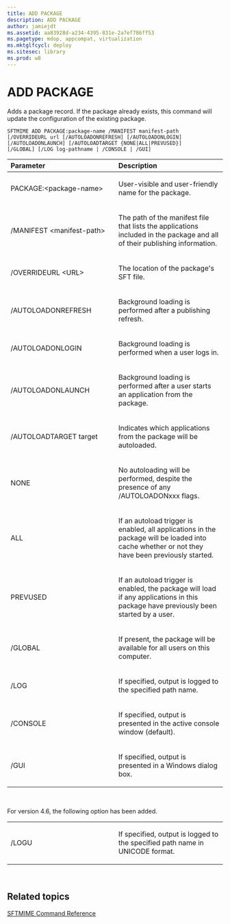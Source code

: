 ```yaml
---
title: ADD PACKAGE
description: ADD PACKAGE
author: jamiejdt
ms.assetid: aa83928d-a234-4395-831e-2a7ef786ff53
ms.pagetype: mdop, appcompat, virtualization
ms.mktglfcycl: deploy
ms.sitesec: library
ms.prod: w8
---
```



# ADD PACKAGE


Adds a package record. If the package already exists, this command will update the configuration of the existing package.

`SFTMIME ADD PACKAGE:package-name /MANIFEST manifest-path                 [/OVERRIDEURL url [/AUTOLOADONREFRESH] [/AUTOLOADONLOGIN]                 [/AUTOLOADONLAUNCH] [/AUTOLOADTARGET {NONE|ALL|PREVUSED}]                 [/GLOBAL] [/LOG log-pathname | /CONSOLE | /GUI]`

<table>
<colgroup>
<col width="50%" />
<col width="50%" />
</colgroup>
<thead>
<tr class="header">
<th align="left">Parameter</th>
<th align="left">Description</th>
</tr>
</thead>
<tbody>
<tr class="odd">
<td align="left"><p>PACKAGE:&lt;package-name&gt;</p></td>
<td align="left"><p>User-visible and user-friendly name for the package.</p></td>
</tr>
<tr class="even">
<td align="left"><p>/MANIFEST &lt;manifest-path&gt;</p></td>
<td align="left"><p>The path of the manifest file that lists the applications included in the package and all of their publishing information.</p></td>
</tr>
<tr class="odd">
<td align="left"><p>/OVERRIDEURL &lt;URL&gt;</p></td>
<td align="left"><p>The location of the package's SFT file.</p></td>
</tr>
<tr class="even">
<td align="left"><p>/AUTOLOADONREFRESH</p></td>
<td align="left"><p>Background loading is performed after a publishing refresh.</p></td>
</tr>
<tr class="odd">
<td align="left"><p>/AUTOLOADONLOGIN</p></td>
<td align="left"><p>Background loading is performed when a user logs in.</p></td>
</tr>
<tr class="even">
<td align="left"><p>/AUTOLOADONLAUNCH</p></td>
<td align="left"><p>Background loading is performed after a user starts an application from the package.</p></td>
</tr>
<tr class="odd">
<td align="left"><p>/AUTOLOADTARGET target</p></td>
<td align="left"><p>Indicates which applications from the package will be autoloaded.</p></td>
</tr>
<tr class="even">
<td align="left"><p>NONE</p></td>
<td align="left"><p>No autoloading will be performed, despite the presence of any /AUTOLOADONxxx flags.</p></td>
</tr>
<tr class="odd">
<td align="left"><p>ALL</p></td>
<td align="left"><p>If an autoload trigger is enabled, all applications in the package will be loaded into cache whether or not they have been previously started.</p></td>
</tr>
<tr class="even">
<td align="left"><p>PREVUSED</p></td>
<td align="left"><p>If an autoload trigger is enabled, the package will load if any applications in this package have previously been started by a user.</p></td>
</tr>
<tr class="odd">
<td align="left"><p>/GLOBAL</p></td>
<td align="left"><p>If present, the package will be available for all users on this computer.</p></td>
</tr>
<tr class="even">
<td align="left"><p>/LOG</p></td>
<td align="left"><p>If specified, output is logged to the specified path name.</p></td>
</tr>
<tr class="odd">
<td align="left"><p>/CONSOLE</p></td>
<td align="left"><p>If specified, output is presented in the active console window (default).</p></td>
</tr>
<tr class="even">
<td align="left"><p>/GUI</p></td>
<td align="left"><p>If specified, output is presented in a Windows dialog box.</p></td>
</tr>
</tbody>
</table>

 

For version 4.6, the following option has been added.

<table>
<colgroup>
<col width="50%" />
<col width="50%" />
</colgroup>
<tbody>
<tr class="odd">
<td align="left"><p>/LOGU</p></td>
<td align="left"><p>If specified, output is logged to the specified path name in UNICODE format.</p></td>
</tr>
</tbody>
</table>

 

## Related topics


[SFTMIME Command Reference](sftmime--command-reference.md)

 

 






